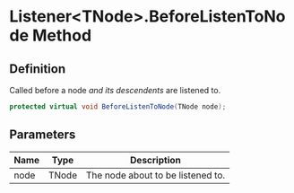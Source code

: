 # Listener&lt;TNode&gt;.BeforeListenToNode Method
## Definition

Called before a node *and its descendents* are listened to.

```c#
protected virtual void BeforeListenToNode(TNode node);
```

## Parameters

| Name | Type | Description |
| ---- | ---- | ----------- |
| node | TNode | The node about to be listened to. |


